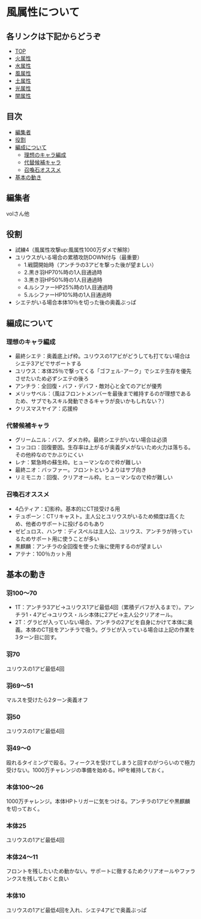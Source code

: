 # 風属性について
## 各リンクは下記からどうぞ
* [TOP](/README.md)
* [火属性](/fire.md)
* [水属性](/water.md)
* [風属性](/wind.md)
* [土属性](/earth.md)
* [光属性](/lite.md)
* [闇属性](/dark.md)

## 目次
* [編集者](#編集者)
* [役割](#役割)
* [編成について](#編成について)
    * [理想のキャラ編成](#理想のキャラ編成)
    * [代替候補キャラ](#代替候補キャラ)
    * [召喚石オススメ](#召喚石オススメ)
* [基本の動き](#基本の動き)
    
## 編集者
volさん他
## 役割
* 試練4（風属性攻撃up:風属性1000万ダメで解除）	
* ユリウスがいる場合の累積攻防DOWN付与（最重要）	
	* 1.戦闘開始時（アンチラの3アビを撃った後が望ましい）
	* 2.黒き羽HP70%時の1人目通過時
	* 3.黒き羽HP50%時の1人目通過時
	* 4.ルシファーHP25%時の1人目通過時
	* 5.ルシファーHP10%時の1人目通過時
* シエテがいる場合本体10％を切った後の奥義ぶっぱ	

## 編成について
### 理想のキャラ編成
* 最終シエテ：奥義底上げ枠。ユリウスの1アビがどうしても打てない場合はシエテ3アビでサポートする
* ユリウス：本体25％で撃ってくる「ゴフェル･アーク」でシエテ生存を優先させたいため必ずシエテの後ろ
* アンチラ：全回復・バフ・デバフ・敵対心と全てのアビが優秀
* メリッサベル：（風はフロントメンバーを最後まで維持するのが理想であるため、サブでもスキル発動できるキャラが良いかもしれない？）
* クリスマスヤイア：応援枠
### 代替候補キャラ
* グリームニル：バフ、ダメカ枠。最終シエテがいない場合は必須
* コッコロ：回復要因。生存率は上がるが奥義ダメがないため火力は落ちる。その他枠なのでかぶりにくい
* レナ：緊急時の蘇生枠。ヒューマンなので枠が難しい
* 最終ニオ：バッファー。フロントというよりはサブ向き
* リミモニカ：回復、クリアオール枠。ヒューマンなので枠が難しい

### 召喚石オススメ
* 4凸ティア：幻影枠。基本的にCT技受ける用
* テュポーン：CTリキャスト。主人公とユリウスがいるため頻度は高くため、他者のサポートに投げるのもあり
* ゼピュロス、ハンサ：ディスペルは主人公、ユリウス、アンチラが持っているためサポート用に使うことが多い
* 黒麒麟：アンチラの全回復を使った後に使用するのが望ましい
* アテナ：100％カット用

## 基本の動き
### 羽100〜70
* 1T：アンチラ3アビ→ユリウス1アビ最低4回（累積デバフが入るまで）。アンチラ1・4アビ→ユリウス・ルシ本体に2アビ→主人公クリアオール。
* 2T：グラビが入っていない場合、アンチラの2アビを自身にかけて本体に奥義。本体のCT技をアンチラで吸う。グラビが入っている場合は上記の作業を3ターン目に回す。
### 羽70
ユリウスの1アビ最低4回
### 羽69〜51
マルスを受けたら2ターン奥義オフ
### 羽50
ユリウスの1アビ最低4回
### 羽49〜0
殴れるタイミングで殴る。フィークスを受けてしまうと回すのがつらいので極力受けない。1000万チャレンジの準備を始める。HPを維持しておく。
### 本体100〜26
1000万チャレンジ。本体HPトリガーに気をつける。アンチラの1アビや黒麒麟を切っておく。
### 本体25
ユリウスの1アビ最低4回
### 本体24〜11
フロントを残したいため動かない。サポートに徹するためクリアオールやファランクスを残しておくと良い
### 本体10
ユリウスの1アビ最低4回を入れ、シエテ4アビで奥義ぶっぱ